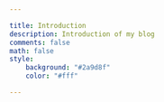 ```yaml
---

title: Introduction 
description: Introduction of my blog
comments: false
math: false
style:
    background: "#2a9d8f"
    color: "#fff"

---
```

